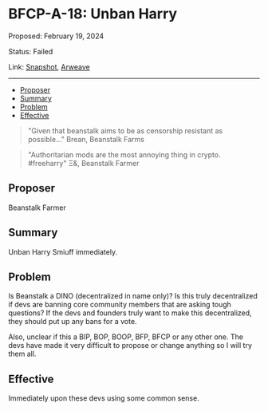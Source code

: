 # BFCP-A-18: Unban Harry

Proposed: February 19, 2024

Status: Failed

Link: [Snapshot](https://snapshot.org/#/beanstalkfarms.eth/proposal/0xb362c0a98d47c0574abbab68d5dfe86aea2bb21bc7e10b154ff37a9c7c0a5d1e), [Arweave](https://arweave.net/Rg2LGTTuY5z2sPk_xZ6kmYbPtc8qLU_JFj8j9ylWSXE)

---

- [Proposer](#proposer)
- [Summary](#summary)
- [Problem](#problem)
- [Effective](#effective)

> "Given that beanstalk aims to be as censorship resistant as possible..." Brean, Beanstalk Farms

> "Authoritarian mods are the most annoying thing in crypto.  #freeharry" Ξ&, Beanstalk Farmer

## Proposer
Beanstalk Farmer

## Summary
Unban Harry Smiuff immediately.

## Problem
Is Beanstalk a DINO (decentralized in name only)? Is this truly decentralized if devs are banning core community members that are asking tough questions? If the devs and founders truly want to make this decentralized, they should put up any bans for a vote.

Also, unclear if this a BIP, BOP, BOOP, BFP, BFCP or any other one. The devs have made it very difficult to propose or change anything so I will try them all.

## Effective
Immediately upon these devs using some common sense.
